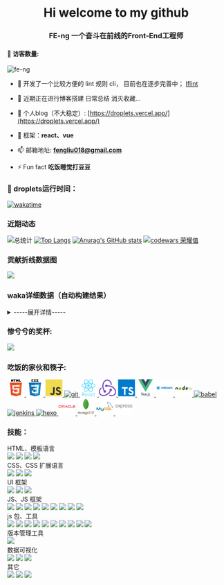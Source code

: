 <h1 align="center">Hi welcome to my github</h1>
<h3 align="center">FE-ng 一个奋斗在前线的Front-End工程师</h3>
<h4 align="left">🤔 访客数量: </h4>
<p align="left"> <img src="https://komarev.com/ghpvc/?username=fe-ng&label=Profile%20views&color=brightgreen&style=flat" alt="fe-ng" /> </p>

- 🔭 开发了一个比较方便的 lint 规则 cli， 目前也在逐步完善中； [lflint](https://www.npmjs.com/package/lflint)

- 🌱 近期正在进行博客搭建 日常总结 消灭收藏...

- 📝 个人blog（不大稳定）: [https://droplets.vercel.app/](https://droplets.vercel.app/)

- 💬 框架：**react、vue**

- 📫 邮箱地址: **fengliu018@gmail.com**

<!-- - 📄 Know about my experiences [https://github.com/FE-ng](https://github.com/FE-ng) -->

- ⚡ Fun fact **吃饭睡觉打豆豆**

### :gem: droplets运行时间：
[![wakatime](https://wakatime.com/badge/github/FE-ng/droplets.svg)](https://wakatime.com/badge/github/FE-ng/droplets)

<!-- 战果 -->
### 近期动态
![总统计](https://github-readme-streak-stats.herokuapp.com/?user=FE-ng) [![Top Langs](https://github-readme-stats.vercel.app/api/top-langs/?username=FE-ng&layout=compact)](https://github.com/anuraghazra/github-readme-stats)
[![Anurag's GitHub stats](https://github-readme-stats.vercel.app/api?username=FE-ng&show_icons=true&theme=solarized-light)](https://github.com/anuraghazra/github-readme-stats) [![codewars 荣耀值](https://www.codewars.com/users/FE-ng/badges/large)](https://www.codewars.com)

<!-- 贡献折线数据图 -->

### 贡献折线数据图
[![](https://activity-graph.herokuapp.com/graph?username=FE-ng&theme=react-dark&area=true&hide_border=true)](https://github.com/FE-ng)



### waka详细数据（自动构建结果）

<details>
<summary>-----展开详情-----</summary>

<!--START_SECTION:waka-->
![Code Time](http://img.shields.io/badge/Code%20Time-0%20secs-blue)

![Profile Views](http://img.shields.io/badge/Profile%20Views-0-blue)

**🐱 My GitHub Data** 

> 🏆 2 Contributions in the Year 2022
 > 
> 📦 367.0 kB Used in GitHub's Storage 
 > 
> 🚫 Not Opted to Hire
 > 
> 📜 33 Public Repositories 
 > 
> 🔑 3 Private Repositories  
 > 
**I'm an Early 🐤** 

```text
🌞 Morning    37 commits     ██░░░░░░░░░░░░░░░░░░░░░░░   9.41% 
🌆 Daytime    176 commits    ███████████░░░░░░░░░░░░░░   44.78% 
🌃 Evening    95 commits     ██████░░░░░░░░░░░░░░░░░░░   24.17% 
🌙 Night      85 commits     █████░░░░░░░░░░░░░░░░░░░░   21.63%

```
📅 **I'm Most Productive on Saturday** 

```text
Monday       42 commits     ██░░░░░░░░░░░░░░░░░░░░░░░   10.69% 
Tuesday      30 commits     ██░░░░░░░░░░░░░░░░░░░░░░░   7.63% 
Wednesday    89 commits     █████░░░░░░░░░░░░░░░░░░░░   22.65% 
Thursday     57 commits     ███░░░░░░░░░░░░░░░░░░░░░░   14.5% 
Friday       48 commits     ███░░░░░░░░░░░░░░░░░░░░░░   12.21% 
Saturday     106 commits    ██████░░░░░░░░░░░░░░░░░░░   26.97% 
Sunday       21 commits     █░░░░░░░░░░░░░░░░░░░░░░░░   5.34%

```


📊 **This Week I Spent My Time On** 

```text
⌚︎ Time Zone: Asia/Shanghai

💬 Programming Languages: 
Other                    22 hrs 16 mins      █████████████████████░░░░   84.94% 
JavaScript               2 hrs 32 mins       ██░░░░░░░░░░░░░░░░░░░░░░░   9.72% 
TypeScript               1 hr 9 mins         █░░░░░░░░░░░░░░░░░░░░░░░░   4.42% 
JSON                     14 mins             ░░░░░░░░░░░░░░░░░░░░░░░░░   0.9% 
Git Config               0 secs              ░░░░░░░░░░░░░░░░░░░░░░░░░   0.02%

🔥 Editors: 
Browser                  22 hrs 7 mins       █████████████████████░░░░   84.34% 
VS Code                  4 hrs 6 mins        ████░░░░░░░░░░░░░░░░░░░░░   15.66%

🐱‍💻 Projects: 
loadcenter-ats           12 hrs 14 mins      ███████████░░░░░░░░░░░░░░   46.67% 
ats-bootstrap-render     6 hrs 31 mins       ██████░░░░░░░░░░░░░░░░░░░   24.87% 
aurora-pc-web            4 hrs 10 mins       ████░░░░░░░░░░░░░░░░░░░░░   15.9% 
yuyanAssets              2 hrs 14 mins       ██░░░░░░░░░░░░░░░░░░░░░░░   8.53% 
yuyandeploy              1 hr 1 min          █░░░░░░░░░░░░░░░░░░░░░░░░   3.9%

💻 Operating System: 
Mac                      26 hrs 13 mins      █████████████████████████   100.0%

```

**I Mostly Code in JavaScript** 

```text
JavaScript               11 repos            ███████████████░░░░░░░░░░   61.11% 
HTML                     4 repos             █████░░░░░░░░░░░░░░░░░░░░   22.22% 
CSS                      1 repo              █░░░░░░░░░░░░░░░░░░░░░░░░   5.56% 
Vue                      1 repo              █░░░░░░░░░░░░░░░░░░░░░░░░   5.56% 
Lua                      1 repo              █░░░░░░░░░░░░░░░░░░░░░░░░   5.56%

```


**Timeline**

![Chart not found](https://raw.githubusercontent.com/FE-ng/FE-ng/main/charts/bar_graph.png) 


 Last Updated on 01/07/2022 20:14:37 UTC
<!--END_SECTION:waka-->
</details>


<h3 align="left">惨兮兮的奖杯:</h3>

[<img src="https://github-profile-trophy.vercel.app/?username=FE-ng&theme=juicyfresh" />](https://github.com/FE-ng)

<h3 align="left">吃饭的家伙和筷子:</h3>
<p align="left">
  <a href="https://www.w3.org/html/" target="_blank">
    <img
      src="https://raw.githubusercontent.com/devicons/devicon/master/icons/html5/html5-original-wordmark.svg"
      alt="html5"
      width="40"
      height="40"
    />
  </a>
  <a href="https://www.w3schools.com/css/" target="_blank">
    <img
      src="https://raw.githubusercontent.com/devicons/devicon/master/icons/css3/css3-original-wordmark.svg"
      alt="css3"
      width="40"
      height="40"
    />
  </a>
  <a
    href="https://developer.mozilla.org/en-US/docs/Web/JavaScript"
    target="_blank"
  >
    <img
      src="https://raw.githubusercontent.com/devicons/devicon/master/icons/javascript/javascript-original.svg"
      alt="javascript"
      width="40"
      height="40"
    />
  </a>
  <a href="https://git-scm.com/" target="_blank">
    <img
      src="https://www.vectorlogo.zone/logos/git-scm/git-scm-icon.svg"
      alt="git"
      width="40"
      height="40"
    />
  </a>
  <a href="https://reactjs.org/" target="_blank">
    <img
      src="https://raw.githubusercontent.com/devicons/devicon/master/icons/react/react-original-wordmark.svg"
      alt="react"
      width="40"
      height="40"
    />
  </a>
  <a href="https://redux.js.org" target="_blank">
    <img
      src="https://raw.githubusercontent.com/devicons/devicon/master/icons/redux/redux-original.svg"
      alt="redux"
      width="40"
      height="40"
    />
  </a>
  <a href="https://www.typescriptlang.org/" target="_blank">
    <img
      src="https://raw.githubusercontent.com/devicons/devicon/master/icons/typescript/typescript-original.svg"
      alt="typescript"
      width="40"
      height="40"
    />
  </a>
  <a href="https://vuejs.org/" target="_blank">
    <img
      src="https://raw.githubusercontent.com/devicons/devicon/master/icons/vuejs/vuejs-original-wordmark.svg"
      alt="vuejs"
      width="40"
      height="40"
    />
  </a>
  <a href="https://webpack.js.org" target="_blank">
    <img
      src="https://raw.githubusercontent.com/devicons/devicon/d00d0969292a6569d45b06d3f350f463a0107b0d/icons/webpack/webpack-original-wordmark.svg"
      alt="webpack"
      width="40"
      height="40"
    />
  </a>
  <a href="https://nodejs.org" target="_blank">
    <img
      src="https://raw.githubusercontent.com/devicons/devicon/master/icons/nodejs/nodejs-original-wordmark.svg"
      alt="nodejs"
      width="40"
      height="40"
    />
  </a>
  <a href="https://babeljs.io/" target="_blank">
    <img
      src="https://www.vectorlogo.zone/logos/babeljs/babeljs-icon.svg"
      alt="babel"
      width="40"
      height="40"
    />
  </a>

  <a href="https://www.jenkins.io" target="_blank">
    <img
      src="https://www.vectorlogo.zone/logos/jenkins/jenkins-icon.svg"
      alt="jenkins"
      width="40"
      height="40"
    />
  </a>

  <a href="hexo.io/" target="_blank">
    <img
      src="https://www.vectorlogo.zone/logos/hexoio/hexoio-icon.svg"
      alt="hexo"
      width="40"
      height="40"
    />
  </a>

  <a href="https://www.oracle.com/" target="_blank">
    <img
      src="https://raw.githubusercontent.com/devicons/devicon/master/icons/oracle/oracle-original.svg"
      alt="oracle"
      width="40"
      height="40"
    />
  </a>
  <a href="https://www.mongodb.com/" target="_blank">
    <img
      src="https://raw.githubusercontent.com/devicons/devicon/master/icons/mongodb/mongodb-original-wordmark.svg"
      alt="mongodb"
      width="40"
      height="40"
    />
  </a>
  <a href="https://www.mysql.com/" target="_blank">
    <img
      src="https://raw.githubusercontent.com/devicons/devicon/master/icons/mysql/mysql-original-wordmark.svg"
      alt="mysql"
      width="40"
      height="40"
    />
  </a>
  <a href="https://expressjs.com" target="_blank">
    <img
      src="https://raw.githubusercontent.com/devicons/devicon/master/icons/express/express-original-wordmark.svg"
      alt="express"
      width="40"
      height="40"
    />
  </a>
</p>

### 技能：
HTML、模板语言  
![](https://img.shields.io/badge/非常熟练-HTML5-success)
![](https://img.shields.io/badge/入门-PUG-lightgrey)
![](https://img.shields.io/badge/入门-EJS-lightgrey)
![](https://img.shields.io/badge/入门-yaml-lightgrey)
<br>CSS、CSS 扩展语言<br>
![](https://img.shields.io/badge/非常熟练-CSS-blue)
![](https://img.shields.io/badge/熟练-Less-blue)
![](https://img.shields.io/badge/熟练-styleComponents-blue)
<br>UI 框架<br>
![](https://img.shields.io/badge/非常熟练-antd4-success)
![](https://img.shields.io/badge/熟练-ElementUi-success)
![](https://img.shields.io/badge/熟练-Vant-success)
<br>JS、JS 框架<br>
![](https://img.shields.io/badge/非常熟练-React-blue)
![](https://img.shields.io/badge/非常熟练-JavaScript-blue)
![](https://img.shields.io/badge/熟练-TypeScript-blue)
![](https://img.shields.io/badge/熟练-Vue-blue)
![](https://img.shields.io/badge/熟练-Nodejs-blue)
![](https://img.shields.io/badge/熟练-ES6-blue)
![](https://img.shields.io/badge/入门-Express-lightgrey)
![](https://img.shields.io/badge/了解-Egg-lightgrey)
![](https://img.shields.io/badge/了解-pnpm-lightgrey)
<br>js 包、工具<br>
![](https://img.shields.io/badge/非常熟练-Npm-success)
![](https://img.shields.io/badge/非常熟练-Yarn-success)
![](https://img.shields.io/badge/熟练-webpack-success)
![](https://img.shields.io/badge/熟练-eslint-success)
![](https://img.shields.io/badge/熟练-stylelint-success)
![](https://img.shields.io/badge/熟练-markdonwlint-success)
![](https://img.shields.io/badge/入门-babel-lightgrey)
![](https://img.shields.io/badge/入门-脚手架开发-lightgrey)
![](https://img.shields.io/badge/入门-rollup-lightgrey)
![](https://img.shields.io/badge/入门-glup-lightgrey)
<br>版本管理工具<br>
![](https://img.shields.io/badge/非常熟练-Git-blue)
<br>数据可视化<br>
![](https://img.shields.io/badge/了解-Echarts-lightgrey)
![](https://img.shields.io/badge/了解-Svg-lightgrey)
![](https://img.shields.io/badge/入门-Canvas-lightgrey)
<br>其它<br>
![](https://img.shields.io/badge/熟练-vscode-success)
![](https://img.shields.io/badge/了解-nginx-lightgrey)
![](https://img.shields.io/badge/入门-shell-lightgrey)


<!--
**FE-ng/FE-ng** is a ✨ _special_ ✨ repository because its `README.md` (this file) appears on your GitHub profile 6day.
